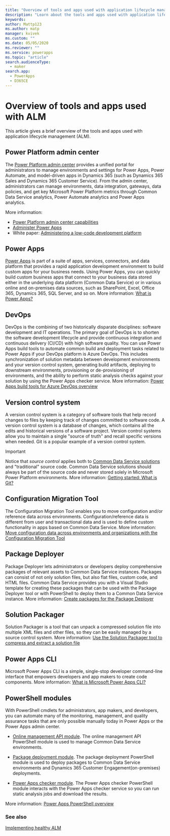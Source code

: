 ```yaml
---
title: "Overview of tools and apps used with application lifecycle management (ALM) in Power Platform | Microsoft Docs"
description: "Learn about the tools and apps used with application lifecycle management (ALM) in Power Platform"
keywords: 
author: Mattp123
ms.author: matp
manager: kvivek
ms.custom: ""
ms.date: 05/05/2020
ms.reviewer: ""
ms.service: powerapps
ms.topic: "article"
search.audienceType: 
  - maker
search.app: 
  - PowerApps
  - D365CE
---
```


# Overview of tools and apps used with ALM

This article gives a brief overview of the tools and apps used with application lifecycle management (ALM). 

## Power Platform admin center
The [Power Platform admin center](https://admin.powerplatform.microsoft.com)
provides a unified portal for administrators to manage environments and settings
for Power Apps, Power Automate, and model-driven apps in Dynamics 365 (such as
Dynamics 365 Sales and Dynamics 365 Customer Service). From the admin center,
administrators can manage environments, data integration, gateways, data policies,
and get key Microsoft Power Platform metrics through Common Data Service analytics, Power Automate analytics and Power Apps analytics.

More information:

-   [Power Platform admin center capabilities](https://docs.microsoft.com/power-platform/admin/admin-documentation#power-platform-admin-center-capabilities)
-   [Administer Power Apps](https://docs.microsoft.com/power-platform/admin/admin-guide)
-   White paper: [Administering a low-code development platform](https://aka.ms/powerappsadminwhitepaper)

## Power Apps
[Power Apps](https://make.powerapps.com) is part of a suite of apps, services,
connectors, and data platform that provides a rapid application development
environment to build custom apps for your business needs. Using Power Apps, you
can quickly build custom business apps that connect to your business data stored
either in the underlying data platform (Common Data Service) or in various
online and on-premises data sources, such as SharePoint, Excel, Office 365,
Dynamics 365, SQL Server, and so on. More information: [What is Power Apps?](/powerapps/powerapps-overview)

## DevOps
DevOps is the combining of two historically disparate disciplines:
software development and IT operations. The primary goal of DevOps is to shorten
the software development lifecycle and provide continuous integration and
continuous delivery (CI/CD) with high software quality. You can use Power Apps
build tools to automate common build and deployment tasks related to Power Apps
if your DevOps platform is Azure DevOps. This includes synchronization of
solution metadata between development environments and your version control
system, generating build artifacts, deploying to downstream environments,
provisioning or de-provisioning of environments, and the ability to perform
static analysis checks against your solution by using the Power Apps checker
service. More information: [Power Apps build tools for Azure DevOps overview](/powerapps/developer/common-data-service/build-tools-overview)

## Version control system 
A version control system is a category of software tools that help record
changes to files by keeping track of changes committed to software code. A
version control system is a database of changes, which contains all the edits
and historical versions of a software project. Version control systems allow you
to maintain a single "source of truth" and recall specific versions when needed.
Git is a popular example of a version control system.

> [!IMPORTANT]
> Notice that *source control* applies both to [Common Data Service solutions](https://docs.microsoft.com/en-us/powerapps/developer/common-data-service/introduction-solutions) and
> "traditional" source code. Common Data Service solutions should always be part of the source code
> and never stored solely in Microsoft Power Platform environments. More information:
> [Getting started: What is Git?](https://git-scm.com/book/en/v2/Getting-Started-What-is-Git%3F)

## Configuration Migration Tool
The Configuration Migration Tool enables you to move configuration and/or reference data across
environments. Configuration/reference data is different from user and transactional data and is used to
define custom functionality in apps based on Common Data Service. More information: [Move configuration data across environments and organizations with the Configuration Migration Tool](https://docs.microsoft.com/power-platform/admin/manage-configuration-data)

## Package Deployer
Package Deployer lets administrators or developers deploy comprehensive packages of relevant
assets to Common Data Service instances. Packages can consist of not only
solution files, but also flat files, custom code, and HTML files. Common Data
Service provides you with a Visual Studio template for creating these packages
that can be used with the Package Deployer tool or with PowerShell to deploy them to a Common Data
Service instance.  More information: [Create packages for the Package Deployer](/powerapps/developer/common-data-service/package-deployer/create-packages-package-deployer)

## Solution Packager
Solution Packager is a tool that can unpack a compressed solution file into
multiple XML files and other files, so they can be easily managed by
a source control system. More information: [Use the Solution Packager tool to compress and extract a solution file](https://docs.microsoft.com/dynamics365/customerengagement/on-premises/developer/compress-extract-solution-file-solutionpackager)

## Power Apps CLI
Microsoft Power Apps CLI is a simple, single-stop developer command-line
interface that empowers developers and app makers to create code components.
More information: [What is Microsoft Power Apps CLI?](/powerapps/developer/common-data-service/powerapps-cli)

## PowerShell modules
With PowerShell cmdlets for administrators, app makers, and developers, you can
automate many of the monitoring, management, and quality assurance tasks that
are only possible manually today in Power Apps or the Power Apps admin center.

-   [Online management API module](https://docs.microsoft.com/powershell/powerapps/get-started-onlinemanagementapi?view=pa-ps-latest). The online management API PowerShell module is used to manage Common Data Service environments.

-   [Package deployment module](https://docs.microsoft.com/powershell/powerapps/get-started-packagedeployment?view=pa-ps-latest). The package deployment PowerShell module is used to deploy packages to Common Data Service environments and Dynamics 365 Customer Engagement(on-premises) deployments.

-   [Power Apps checker module](https://docs.microsoft.com/powershell/powerapps/get-started-powerapps-checker?view=pa-ps-latest). The Power Apps checker PowerShell module interacts with the Power Apps checker service so you can run static analysis jobs and download the results.

More information: [Power Apps PowerShell overview](https://docs.microsoft.com/powershell/powerapps/overview?view=pa-ps-latest)

### See also
[Implementing healthy ALM](implement-healthy-alm.md)
